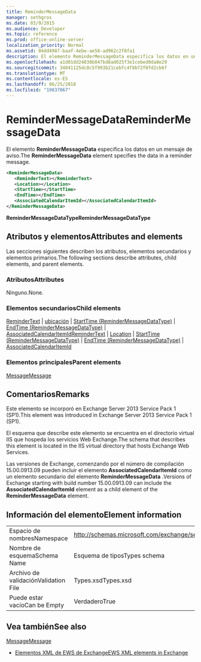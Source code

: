 ```yaml
---
title: ReminderMessageData
manager: sethgros
ms.date: 03/9/2015
ms.audience: Developer
ms.topic: reference
ms.prod: office-online-server
localization_priority: Normal
ms.assetid: 04dd4987-baaf-4ebe-ae58-ad962c2f8fa1
description: El elemento ReminderMessageData especifica los datos en un mensaje de aviso.
ms.openlocfilehash: a1d01dd24030b047bd8ad025f3e1cebed0da8e29
ms.sourcegitcommit: 34041125dc8c5f993b21cebfc4f8b72f0fd2cb6f
ms.translationtype: MT
ms.contentlocale: es-ES
ms.lasthandoff: 06/25/2018
ms.locfileid: "19837067"
---
```

# <a name="remindermessagedata"></a><span data-ttu-id="c4366-103">ReminderMessageData</span><span class="sxs-lookup"><span data-stu-id="c4366-103">ReminderMessageData</span></span>

<span data-ttu-id="c4366-104">El elemento **ReminderMessageData** especifica los datos en un mensaje de aviso.</span><span class="sxs-lookup"><span data-stu-id="c4366-104">The **ReminderMessageData** element specifies the data in a reminder message.</span></span> 
  
```XML
<ReminderMessageData>
   <ReminderText></ReminderText>
   <Location></Location>
   <StartTime></StartTime>
   <EndTime></EndTime>
   <AssociatedCalendarItemId></AssociatedCalendarItemId>
</ReminderMessageData>

```

 <span data-ttu-id="c4366-105">**ReminderMessageDataType**</span><span class="sxs-lookup"><span data-stu-id="c4366-105">**ReminderMessageDataType**</span></span>
## <a name="attributes-and-elements"></a><span data-ttu-id="c4366-106">Atributos y elementos</span><span class="sxs-lookup"><span data-stu-id="c4366-106">Attributes and elements</span></span>

<span data-ttu-id="c4366-107">Las secciones siguientes describen los atributos, elementos secundarios y elementos primarios.</span><span class="sxs-lookup"><span data-stu-id="c4366-107">The following sections describe attributes, child elements, and parent elements.</span></span>
  
### <a name="attributes"></a><span data-ttu-id="c4366-108">Atributos</span><span class="sxs-lookup"><span data-stu-id="c4366-108">Attributes</span></span>

<span data-ttu-id="c4366-109">Ninguno.</span><span class="sxs-lookup"><span data-stu-id="c4366-109">None.</span></span>
  
### <a name="child-elements"></a><span data-ttu-id="c4366-110">Elementos secundarios</span><span class="sxs-lookup"><span data-stu-id="c4366-110">Child elements</span></span>

<span data-ttu-id="c4366-111">[ReminderText](remindertext.md) | [ubicación](location.md) | [StartTime (ReminderMessageDataType)](starttime-remindermessagedatatype.md) | [EndTime (ReminderMessageDataType)](endtime-remindermessagedatatype.md) | [AssociatedCalendarItemId](associatedcalendaritemid.md)</span><span class="sxs-lookup"><span data-stu-id="c4366-111">[ReminderText](remindertext.md) | [Location](location.md) | [StartTime (ReminderMessageDataType)](starttime-remindermessagedatatype.md) | [EndTime (ReminderMessageDataType)](endtime-remindermessagedatatype.md) | [AssociatedCalendarItemId](associatedcalendaritemid.md)</span></span>
  
### <a name="parent-elements"></a><span data-ttu-id="c4366-112">Elementos principales</span><span class="sxs-lookup"><span data-stu-id="c4366-112">Parent elements</span></span>

[<span data-ttu-id="c4366-113">Message</span><span class="sxs-lookup"><span data-stu-id="c4366-113">Message</span></span>](message-ex15websvcsotherref.md)
  
## <a name="remarks"></a><span data-ttu-id="c4366-114">Comentarios</span><span class="sxs-lookup"><span data-stu-id="c4366-114">Remarks</span></span>

<span data-ttu-id="c4366-115">Este elemento se incorporó en Exchange Server 2013 Service Pack 1 (SP1).</span><span class="sxs-lookup"><span data-stu-id="c4366-115">This element was introduced in Exchange Server 2013 Service Pack 1 (SP1).</span></span>
  
<span data-ttu-id="c4366-116">El esquema que describe este elemento se encuentra en el directorio virtual IIS que hospeda los servicios Web Exchange.</span><span class="sxs-lookup"><span data-stu-id="c4366-116">The schema that describes this element is located in the IIS virtual directory that hosts Exchange Web Services.</span></span>
  
<span data-ttu-id="c4366-117">Las versiones de Exchange, comenzando por el número de compilación 15.00.0913.09 pueden incluir el elemento **AssociatedCalendarItemId** como un elemento secundario del elemento **ReminderMessageData** .</span><span class="sxs-lookup"><span data-stu-id="c4366-117">Versions of Exchange starting with build number 15.00.0913.09 can include the **AssociatedCalendarItemId** element as a child element of the **ReminderMessageData** element.</span></span> 
  
## <a name="element-information"></a><span data-ttu-id="c4366-118">Información del elemento</span><span class="sxs-lookup"><span data-stu-id="c4366-118">Element information</span></span>

|||
|:-----|:-----|
|<span data-ttu-id="c4366-119">Espacio de nombres</span><span class="sxs-lookup"><span data-stu-id="c4366-119">Namespace</span></span>  <br/> |http://schemas.microsoft.com/exchange/services/2006/types  <br/> |
|<span data-ttu-id="c4366-120">Nombre de esquema</span><span class="sxs-lookup"><span data-stu-id="c4366-120">Schema Name</span></span>  <br/> |<span data-ttu-id="c4366-121">Esquema de tipos</span><span class="sxs-lookup"><span data-stu-id="c4366-121">Types schema</span></span>  <br/> |
|<span data-ttu-id="c4366-122">Archivo de validación</span><span class="sxs-lookup"><span data-stu-id="c4366-122">Validation File</span></span>  <br/> |<span data-ttu-id="c4366-123">Types.xsd</span><span class="sxs-lookup"><span data-stu-id="c4366-123">Types.xsd</span></span>  <br/> |
|<span data-ttu-id="c4366-124">Puede estar vacío</span><span class="sxs-lookup"><span data-stu-id="c4366-124">Can be Empty</span></span>  <br/> |<span data-ttu-id="c4366-125">Verdadero</span><span class="sxs-lookup"><span data-stu-id="c4366-125">True</span></span>  <br/> |
   
## <a name="see-also"></a><span data-ttu-id="c4366-126">Vea también</span><span class="sxs-lookup"><span data-stu-id="c4366-126">See also</span></span>



[<span data-ttu-id="c4366-127">Message</span><span class="sxs-lookup"><span data-stu-id="c4366-127">Message</span></span>](message-ex15websvcsotherref.md)


- [<span data-ttu-id="c4366-128">Elementos XML de EWS de Exchange</span><span class="sxs-lookup"><span data-stu-id="c4366-128">EWS XML elements in Exchange</span></span>](ews-xml-elements-in-exchange.md)


